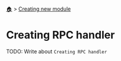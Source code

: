 <!--startTocHeader-->
[🏠](../README.md) > [Creating new module](README.md)
# Creating RPC handler
<!--endTocHeader-->

TODO: Write about `Creating RPC handler`

<!--startTocSubTopic-->
<!--endTocSubTopic-->